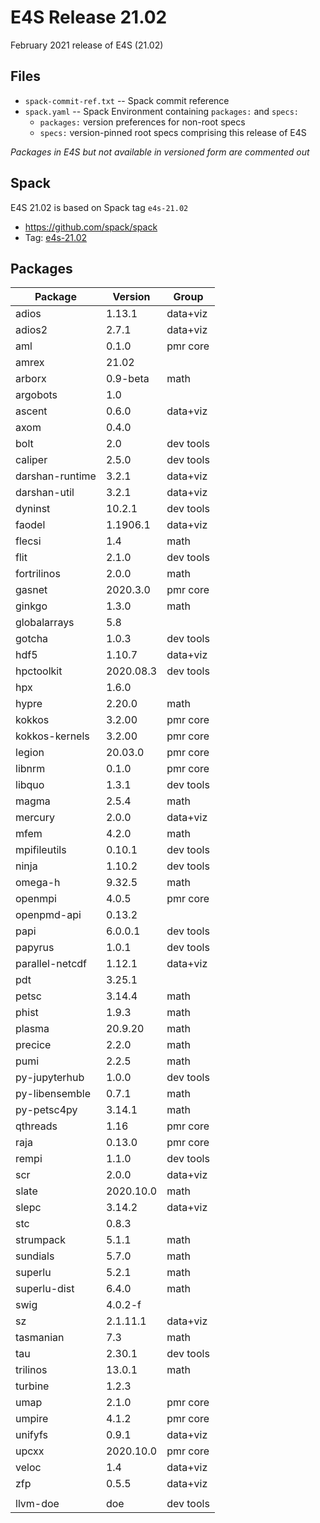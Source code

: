 # E4S Release 21.02

February 2021 release of E4S (21.02)

## Files

* `spack-commit-ref.txt` -- Spack commit reference
* `spack.yaml` -- Spack Environment containing `packages:` and `specs:`
  - `packages:` version preferences for non-root specs
  - `specs:` version-pinned root specs comprising this release of E4S
  
*Packages in E4S but not available in versioned form are commented out*

## Spack

E4S 21.02 is based on Spack tag `e4s-21.02`
* https://github.com/spack/spack
* Tag: [e4s-21.02](https://github.com/spack/spack/releases/tag/e4s-21.02) 

## Packages

| Package         | Version   | Group     |
|-----------------|-----------|-----------|
| adios           | 1.13.1    | data+viz  |
| adios2          | 2.7.1     | data+viz  |
| aml             | 0.1.0     | pmr core  |
| amrex           | 21.02     |           |
| arborx          | 0.9-beta  | math      |
| argobots        | 1.0       |           |
| ascent          | 0.6.0     | data+viz  |
| axom            | 0.4.0     |           |
| bolt            | 2.0       | dev tools |
| caliper         | 2.5.0     | dev tools |
| darshan-runtime | 3.2.1     | data+viz  |
| darshan-util    | 3.2.1     | data+viz  |
| dyninst         | 10.2.1    | dev tools |
| faodel          | 1.1906.1  | data+viz  |
| flecsi          | 1.4       | math      |
| flit            | 2.1.0     | dev tools |
| fortrilinos     | 2.0.0     | math      |
| gasnet          | 2020.3.0  | pmr core  |
| ginkgo          | 1.3.0     | math      |
| globalarrays    | 5.8       |           |
| gotcha          | 1.0.3     | dev tools |
| hdf5            | 1.10.7    | data+viz  |
| hpctoolkit      | 2020.08.3 | dev tools |
| hpx             | 1.6.0     |           |
| hypre           | 2.20.0    | math      |
| kokkos          | 3.2.00    | pmr core  |
| kokkos-kernels  | 3.2.00    | pmr core  |
| legion          | 20.03.0   | pmr core  |
| libnrm          | 0.1.0     | pmr core  |
| libquo          | 1.3.1     | dev tools |
| magma           | 2.5.4     | math      |
| mercury         | 2.0.0     | data+viz  |
| mfem            | 4.2.0     | math      |
| mpifileutils    | 0.10.1    | dev tools |
| ninja           | 1.10.2    | dev tools |
| omega-h         | 9.32.5    | math      |
| openmpi         | 4.0.5     | pmr core  |
| openpmd-api     | 0.13.2    |           |
| papi            | 6.0.0.1   | dev tools |
| papyrus         | 1.0.1     | dev tools |
| parallel-netcdf | 1.12.1    | data+viz  |
| pdt             | 3.25.1    |           |
| petsc           | 3.14.4    | math      |
| phist           | 1.9.3     | math      |
| plasma          | 20.9.20   | math      |
| precice         | 2.2.0     | math      |
| pumi            | 2.2.5     | math      |
| py-jupyterhub   | 1.0.0     | dev tools |
| py-libensemble  | 0.7.1     | math      |
| py-petsc4py     | 3.14.1    | math      |
| qthreads        | 1.16      | pmr core  |
| raja            | 0.13.0    | pmr core  |
| rempi           | 1.1.0     | dev tools |
| scr             | 2.0.0     | data+viz  |
| slate           | 2020.10.0 | math      |
| slepc           | 3.14.2    | data+viz  |
| stc             | 0.8.3     |           |
| strumpack       | 5.1.1     | math      |
| sundials        | 5.7.0     | math      |
| superlu         | 5.2.1     | math      |
| superlu-dist    | 6.4.0     | math      |
| swig            | 4.0.2-f   |           |
| sz              | 2.1.11.1  | data+viz  |
| tasmanian       | 7.3       | math      |
| tau             | 2.30.1    | dev tools |
| trilinos        | 13.0.1    | math      |
| turbine         | 1.2.3     |           |
| umap            | 2.1.0     | pmr core  |
| umpire          | 4.1.2     | pmr core  |
| unifyfs         | 0.9.1     | data+viz  |
| upcxx           | 2020.10.0 | pmr core  |
| veloc           | 1.4       | data+viz  |
| zfp             | 0.5.5     | data+viz  |
|                 |           |           |
| llvm-doe        | doe       | dev tools |